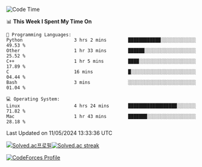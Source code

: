 
<!--START_SECTION:waka-->
![Code Time](http://img.shields.io/badge/Code%20Time-3%2C449%20hrs%2050%20mins-blue)

📊 **This Week I Spent My Time On** 

```text
💬 Programming Languages: 
Python                   3 hrs 2 mins        ████████████░░░░░░░░░░░░░   49.53 % 
Other                    1 hr 33 mins        ██████░░░░░░░░░░░░░░░░░░░   25.52 % 
C++                      1 hr 5 mins         ████░░░░░░░░░░░░░░░░░░░░░   17.89 % 
C                        16 mins             █░░░░░░░░░░░░░░░░░░░░░░░░   04.44 % 
Bash                     3 mins              ░░░░░░░░░░░░░░░░░░░░░░░░░   01.04 % 

💻 Operating System: 
Linux                    4 hrs 24 mins       ██████████████████░░░░░░░   71.82 % 
Mac                      1 hr 43 mins        ███████░░░░░░░░░░░░░░░░░░   28.18 % 
```


 Last Updated on 11/05/2024 13:33:36 UTC
<!--END_SECTION:waka-->


[![Solved.ac프로필](http://mazassumnida.wtf/api/generate_badge?boj=hckim96)](https://solved.ac/hckim96)[![Solved.ac streak](http://mazandi.herokuapp.com/api?handle=hckim96&theme=dark)](https://solved.ac/hckim96)


[![CodeForces Profile](https://cf.leed.at?id=hckim96)](https://codeforces.com/profile/hckim96)

